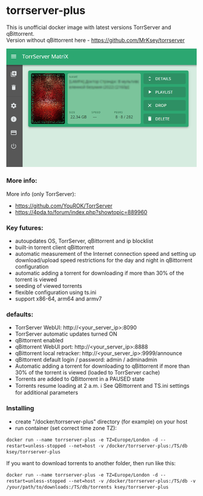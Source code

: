 # torrserver-plus
This is unofficial docker image with latest versions TorrServer and qBittorrent.  
Version without qBittorrent here - https://github.com/MrKsey/torrserver

![TorrServer Plus](https://raw.githubusercontent.com/MrKsey/torrserver-plus/master/ts.png)

### More info:
More info (only TorrServer):
- https://github.com/YouROK/TorrServer
- https://4pda.to/forum/index.php?showtopic=889960

### Key futures:
- autoupdates OS, TorrServer, qBittorrent and ip blocklist
- built-in torrent client qBittorrent
- automatic measurement of the Internet connection speed and setting up download/upload speed restrictions for the day and night in qBittorrent configuration
- automatic adding a torrent for downloading if more than 30% of the torrent is viewed
- seeding of viewed torrents
- flexible configuration using ts.ini
- support x86-64, arm64 and armv7

### defaults:
- TorrServer WebUI: http://<your_server_ip>:8090
- TorrServer automatic updates turned ON
- qBittorrent enabled
- qBittorrent WebUI port: http://<your_server_ip>:8888
- qBittorrent local retracker: http://<your_server_ip>:9999/announce
- qBittorrent default login / password: admin / adminadmin
- Automatic adding a torrent for downloading to qBittorrent if more than 30% of the torrent is viewed (loaded to TorrServer cache) 
- Torrents are added to QBittorrent in a PAUSED state
- Torrents resume loading at 2 a.m.
ℹ See QBittorrent and TS.ini settings for additional parameters


### Installing
- сreate "/docker/torrserver-plus" directory (for example) on your host
- run container (set correct time zone TZ):
```
docker run --name torrserver-plus -e TZ=Europe/London -d --restart=unless-stopped --net=host -v /docker/torrserver-plus:/TS/db ksey/torrserver-plus
```
If you want to download torrents to another folder, then run like this:
```
docker run --name torrserver-plus -e TZ=Europe/London -d --restart=unless-stopped --net=host -v /docker/torrserver-plus:/TS/db -v /your/path/to/downloads:/TS/db/torrents ksey/torrserver-plus
```
